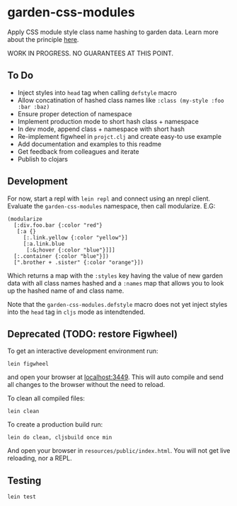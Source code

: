 # garden-css-modules
Apply CSS module style class name hashing to garden data. Learn more about the principle [here](https://glenmaddern.com/articles/css-modules).

WORK IN PROGRESS. NO GUARANTEES AT THIS POINT.

## To Do

* Inject styles into `head` tag when calling `defstyle` macro
* Allow concatination of hashed class names like `:class (my-style :foo :bar :baz)`
* Ensure proper detection of namespace
* Implement production mode to short hash class + namespace
* In dev mode, append class + namespace with short hash
* Re-implement figwheel in `projct.clj` and create easy-to use example
* Add documentation and examples to this readme
* Get feedback from colleagues and iterate
* Publish to clojars

## Development

For now, start a repl with `lein repl` and connect using an nrepl client. Evaluate the `garden-css-modules` namespace, then call modularize. E.G:

```
(modularize
  [:div.foo.bar {:color "red"}
   [:a {}
     [:.link.yellow {:color "yellow"}]
     [:a.link.blue
      [:&;hover {:color "blue"}]]]
  [:.container {:color "blue"}])
  [".brother + .sister" {:color "orange"}])
```

Which returns a map with the `:styles` key having the value of new garden data with all class names hashed and a `:names` map that allows you to look up the hashed name of and class name.

Note that the `garden-css-modules.defstyle` macro does not yet inject styles into the `head` tag in `cljs` mode as intendtended.

## Deprecated (TODO: restore Figwheel)

To get an interactive development environment run:

    lein figwheel

and open your browser at [localhost:3449](http://localhost:3449/).
This will auto compile and send all changes to the browser without the
need to reload.

To clean all compiled files:

    lein clean

To create a production build run:

    lein do clean, cljsbuild once min

And open your browser in `resources/public/index.html`. You will not
get live reloading, nor a REPL.

## Testing

`lein test`
